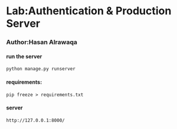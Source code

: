 # Lab:Authentication & Production Server

### Author:Hasan Alrawaqa

#### run the server

```
python manage.py runserver
```

#### requirements:

```
pip freeze > requirements.txt
```

#### server

```
http://127.0.0.1:8000/
```